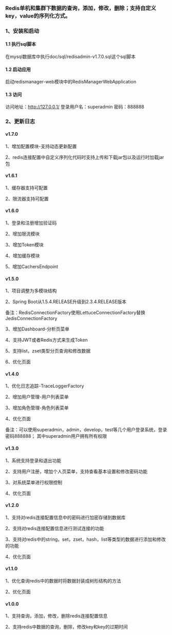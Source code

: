 ### Redis单机和集群下数据的查询，添加，修改，删除；支持自定义key，value的序列化方式。

### 1、安装和启动
#### 1.1 执行sql脚本
在mysql数据库中执行doc/sql/redisadmin-v1.7.0.sql这个sql脚本
#### 1.2 启动应用
启动redismanager-web模块中的RedisManagerWebApplication
#### 1.3 访问
访问地址：http://127.0.0.1/
登录用户名：superadmin 密码：888888

### 2、更新日志

#### v1.7.0

1、增加配置模块-支持动态更新配置

2、redis连接配置中自定义序列化代码时支持上传和下载jar包以及运行时加载jar包

#### v1.6.1

1、缓存器支持可配置

2、限流器支持可配置

#### v1.6.0

1、登录和注册增加验证码

2、增加限流模块

3、增加Token模块

4、增加缓存模块

5、增加CachersEndpoint

#### v1.5.0

1、项目调整为多模块结构

2、Spring Boot从1.5.4.RELEASE升级到2.3.4.RELEASE版本<br/>

备注：RedisConnectionFactory使用LettuceConnectionFactory替换JedisConnectionFactory

3、增加Dashboard-分析页菜单

4、支持JWT或者Redis方式来生成Token

5、支持list，zset类型分页查询和修改数据

6、优化页面

#### v1.4.0

1、优化日志追踪-TraceLoggerFactory

2、增加用户管理-用户列表菜单

3、增加角色管理-角色列表菜单

4、优化页面

备注：可以使用superadmin，admin，develop，test等几个用户登录系统，登录密码888888；
其中superadmin用户拥有所有权限

#### v1.3.0

1、系统支持登录和退出功能

2、支持用户注册，增加个人页菜单，支持查看基本设置和修改密码功能

3、对系统菜单进行权限控制

4、优化页面

#### v1.2.0

1、支持对redis连接配置信息中的密码进行加密存储到数据库

2、支持对redis连接配置信息进行测试连接的功能
 
3、支持对redis中的string，set，zset，hash，list等类型的数据进行添加和修改的功能
 
4、优化页面

#### v1.1.0

1、优化查询redis中的数据时将数据封装成树形结构的方法

2、优化页面

#### v1.0.0

1、支持查询，添加，修改，删除redis连接配置信息

2、支持redis中数据的查询，删除，修改key和key的过期时间

